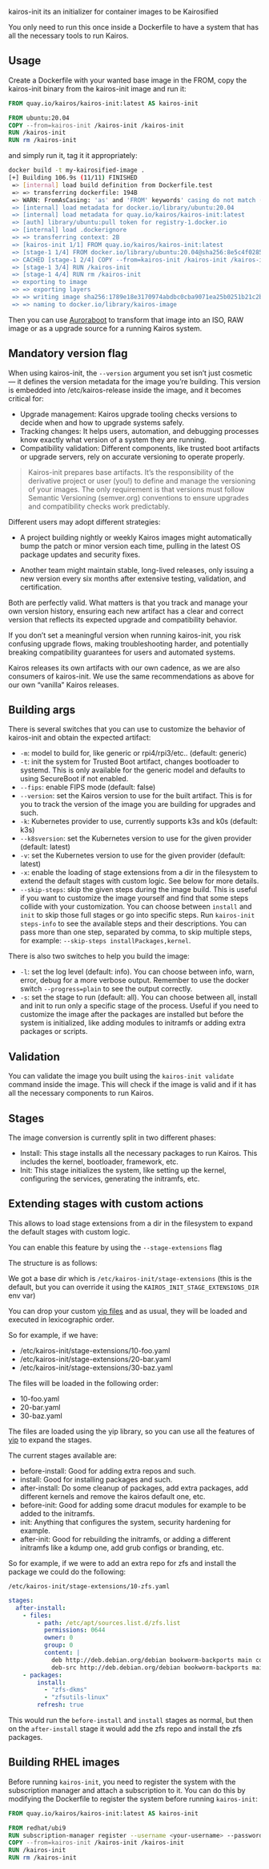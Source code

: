 kairos-init its an initializer for container images to be Kairosified

You only need to run this once inside a Dockerfile to have a system that has all the necessary tools to run Kairos.

## Usage


Create a Dockerfile with your wanted base image in the FROM, copy the kairos-init binary from the kairos-init image and run it:
```Dockerfile
FROM quay.io/kairos/kairos-init:latest AS kairos-init

FROM ubuntu:20.04
COPY --from=kairos-init /kairos-init /kairos-init
RUN /kairos-init
RUN rm /kairos-init
```

and simply run it, tag it it appropriately:

```bash
docker build -t my-kairosified-image .
[+] Building 106.9s (11/11) FINISHED                                                     docker:default
 => [internal] load build definition from Dockerfile.test                                          0.0s
 => => transferring dockerfile: 194B                                                               0.0s
 => WARN: FromAsCasing: 'as' and 'FROM' keywords' casing do not match (line 1)                     0.0s
 => [internal] load metadata for docker.io/library/ubuntu:20.04                                    0.8s
 => [internal] load metadata for quay.io/kairos/kairos-init:latest                                           0.0s
 => [auth] library/ubuntu:pull token for registry-1.docker.io                                      0.0s
 => [internal] load .dockerignore                                                                  0.0s
 => => transferring context: 2B                                                                    0.0s
 => [kairos-init 1/1] FROM quay.io/kairos/kairos-init:latest                                                 0.0s
 => [stage-1 1/4] FROM docker.io/library/ubuntu:20.04@sha256:8e5c4f0285ecbb4ead070431d29b576a530d  0.0s
 => CACHED [stage-1 2/4] COPY --from=kairos-init /kairos-init /kairos-init                         0.0s
 => [stage-1 3/4] RUN /kairos-init                                                               102.9s
 => [stage-1 4/4] RUN rm /kairos-init                                                              0.2s
 => exporting to image                                                                             2.9s 
 => => exporting layers                                                                            2.9s 
 => => writing image sha256:1789e18e3170974abdbc0cba9071ea25b0251b21c2bf3eb59ad5ff7319ecb11b       0.0s 
 => => naming to docker.io/library/kairos-image     
```


Then you can use [Auroraboot](https://github.com/kairos-io/auroraboot) to transform that image into an ISO, RAW image or as a upgrade source for a running Kairos system.

## Mandatory version flag

When using kairos-init, the `--version` argument you set isn’t just cosmetic — it defines the version metadata for the image you’re building. This version is embedded into /etc/kairos-release inside the image, and it becomes critical for:

 - Upgrade management: Kairos upgrade tooling checks versions to decide when and how to upgrade systems safely.
 - Tracking changes: It helps users, automation, and debugging processes know exactly what version of a system they are running.
 - Compatibility validation: Different components, like trusted boot artifacts or upgrade servers, rely on accurate versioning to operate properly.

> Kairos-init prepares base artifacts. It’s the responsibility of the derivative project or user (you!) to define and manage the versioning  of your images. The only requirement is that versions must follow Semantic Versioning (semver.org) conventions to ensure upgrades and compatibility checks work predictably.

Different users may adopt different strategies:

 - A project building nightly or weekly Kairos images might automatically bump the patch or minor version each time, pulling in the latest OS package updates and security fixes.

 - Another team might maintain stable, long-lived releases, only issuing a new version every six months after extensive testing, validation, and certification.

Both are perfectly valid. What matters is that you track and manage your own version history, ensuring each new artifact has a clear and correct version that reflects its expected upgrade and compatibility behavior.

If you don’t set a meaningful version when running kairos-init, you risk confusing upgrade flows, making troubleshooting harder, and potentially breaking compatibility guarantees for users and automated systems.

Kairos releases its own artifacts with our own cadence, as we are also consumers of kairos-init. We use the same recommendations as above for our own “vanilla” Kairos releases.


## Building args

There is several switches that you can use to customize the behavior of kairos-init and obtain the expected artifact:

 - `-m`: model to build for, like generic or rpi4/rpi3/etc.. (default: generic)
 - `-t`: init the system for Trusted Boot artifact, changes bootloader to systemd. This is only available for the generic model and defaults to using SecureBoot if not enabled.
 - `--fips`: enable FIPS mode (default: false)
 - `--version`: set the Kairos version to use for the built artifact. This is for you to track the version of the image you are building for upgrades and such.
 - `-k`: Kubernetes provider to use, currently supports k3s and k0s (default: k3s)
 - `--k8sversion`: set the Kubernetes version to use for the given provider (default: latest)
 - `-v`: set the Kubernetes version to use for the given provider (default: latest)
 - `-x`: enable the loading of stage extensions from a dir in the filesystem to extend the default stages with custom logic. See below for more details.
 - `--skip-steps`: skip the given steps during the image build. This is useful if you want to customize the image yourself and find that some steps collide with your customization. You can choose between `install` and `init` to skip those full stages or go into specific steps. Run `kairos-init steps-info` to see the available steps and their descriptions. You can pass more than one step, separated by comma, to skip multiple steps, for example: `--skip-steps installPackages,kernel`. 

There is also two switches to help you build the image:
 - `-l`: set the log level (default: info). You can choose between info, warn, error, debug for a more verbose output. Remember to use the docker switch `--progress=plain` to see the output correctly.
 - `-s`: set the stage to run (default: all). You can choose between all, install and init to run only a specific stage of the process. Useful if you need to customize the image after the packages are installed but before the system is initialized, like adding modules to initramfs or adding extra packages or scripts.

## Validation

You can validate the image you built using the `kairos-init validate` command inside the image. This will check if the image is valid and if it has all the necessary components to run Kairos.

## Stages

The image conversion is currently split in two different phases:
 - Install: This stage installs all the necessary packages to run Kairos. This includes the kernel, bootloader, framework, etc.
 - Init: This stage initializes the system, like setting up the kernel, configuring the services, generating the initramfs, etc.


## Extending stages with custom actions

This allows to load stage extensions from a dir in the filesystem to expand the default stages with custom logic.

You can enable this feature by using the `--stage-extensions` flag

The structure is as follows:

We got a base dir which is `/etc/kairos-init/stage-extensions` (this is the default, but you can override it using the `KAIROS_INIT_STAGE_EXTENSIONS_DIR` env var)

You can drop your custom [yip files](https://github.com/mudler/yip) and as usual, they will be loaded and executed in lexicographic order.

So for example, if we have:
 - /etc/kairos-init/stage-extensions/10-foo.yaml
 - /etc/kairos-init/stage-extensions/20-bar.yaml
 - /etc/kairos-init/stage-extensions/30-baz.yaml

The files will be loaded in the following order:
 - 10-foo.yaml
 - 20-bar.yaml
 - 30-baz.yaml

The files are loaded using the yip library, so you can use all the features of [yip]((https://github.com/mudler/yip)) to expand the stages.

The current stages available are:
- before-install: Good for adding extra repos and such.
- install: Good for installing packages and such.
- after-install: Do some cleanup of packages, add extra packages, add different kernels and remove the kairos default one, etc.
- before-init: Good for adding some dracut modules for example to be added to the initramfs.
- init: Anything that configures the system, security hardening for example.
- after-init: Good for rebuilding the initramfs, or adding a different initramfs like a kdump one, add grub configs or branding, etc.

So for example, if we were to add an extra repo for zfs and install the package we could do the following:

`/etc/kairos-init/stage-extensions/10-zfs.yaml`
```yaml
stages:
  after-install:
    - files:
        - path: /etc/apt/sources.list.d/zfs.list
          permissions: 0644
          owner: 0
          group: 0
          content: |
            deb http://deb.debian.org/debian bookworm-backports main contrib
            deb-src http://deb.debian.org/debian bookworm-backports main contrib
    - packages:
        install:
          - "zfs-dkms"
          - "zfsutils-linux"
        refresh: true
```

This would run the `before-install` and `install` stages as normal, but then on the `after-install` stage it would add the zfs repo and install the zfs packages.


## Building RHEL images

Before running `kairos-init`, you need to register the system with the subscription manager and attach a subscription to it. You can do this by modifying the Dockerfile to register the system before running `kairos-init`:

```Dockerfile
FROM quay.io/kairos/kairos-init:latest AS kairos-init

FROM redhat/ubi9
RUN subscription-manager register --username <your-username> --password <your-password>
COPY --from=kairos-init /kairos-init /kairos-init
RUN /kairos-init
RUN rm /kairos-init
```